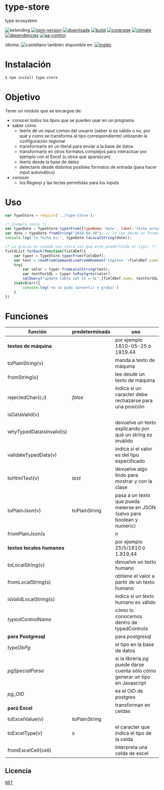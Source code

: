 <!--multilang v0 es:LEEME.md en:README.md -->
# type-store
<!--lang:es-->
type ecosystem
<!--lang:en--]
type ecosystem

[!--lang:*-->

<!-- cucardas -->
![extending](https://img.shields.io/badge/stability-extending-orange.svg)
[![npm-version](https://img.shields.io/npm/v/type-store.svg)](https://npmjs.org/package/type-store)
[![downloads](https://img.shields.io/npm/dm/type-store.svg)](https://npmjs.org/package/type-store)
[![build](https://img.shields.io/travis/codenautas/type-store/master.svg)](https://travis-ci.org/codenautas/type-store)
[![coverage](https://img.shields.io/coveralls/codenautas/type-store/master.svg)](https://coveralls.io/r/codenautas/type-store)
[![climate](https://img.shields.io/codeclimate/github/codenautas/type-store.svg)](https://codeclimate.com/github/codenautas/type-store)
[![dependencies](https://img.shields.io/david/codenautas/type-store.svg)](https://david-dm.org/codenautas/type-store)
[![qa-control](http://codenautas.com/github/codenautas/type-store.svg)](http://codenautas.com/github/codenautas/type-store)

<!--multilang buttons-->

idioma: ![castellano](https://raw.githubusercontent.com/codenautas/multilang/master/img/lang-es.png)
también disponible en:
[![inglés](https://raw.githubusercontent.com/codenautas/multilang/master/img/lang-en.png)](README.md)

<!--lang:es-->
# Instalación
<!--lang:en--]
# Install
[!--lang:*-->
```sh
$ npm install type-store
```

<!--lang:es-->
# Objetivo

Tener un módulo que se encargue de:

  * conocer todos los tipos que se pueden usar en un programa
  * saber cómo
    * leerlo de un input común del usuario (saber si es válido o no, por qué y como se transforma al tipo correspondiente) utilizando la configuración regional
    * transformarlo en un literal para envíar a la base de datos
    * transformarlo en otros formatos complejos para interactuar por ejemplo con el Excel (u otros que aparezcan)
    * leerlo desde la base de datos
    * detectarlo desde distintos posibles formatos de entrada (para hacer input automático)
  * conocer
    * los Regexp y las teclas permitidas para los inputs

<!--lang:en--]
# Goal

<!--lang:es-->
# Uso

```js
var TypeStore = require('../type-store');

/* Ejemplo sonso */
var typeDate = TypeStore.typerFrom({typeName:'date', label:'fecha actual', name:'fecha'})
var date = typeDate.fromString("2018-04-30"); // lo lee desde un formato canónico (no humano)
console.log('la fecha es:', typeDate.toLocalString(date));

/* La gracia es cuando uno itera sin que esté predefinido el tipo: */
fieldList.forEach(function(fieldDef){
    var typer = TypeStore.typerFrom(fieldDef);
    var text = readFromCommandLineFromAHumman('ingrese '+fieldDef.name);
    try{
        var valor = typer.fromLocalString(text);
        var textForSQL = typer.toPostgres(valor);
        sqlQuery("update table set %I = %L",[fieldDef.name, textForSQL]);
    }catch(err){
        console.log('no se pudo convertir o grabar')
    }
})

```

<!--lang:en--]
# Usage
<!--lang:es-->
# Funciones

función                 |predeterminado | uso
------------------------|---------------|-------------------------------
**textos de máquina**   |               |por ejemplo 1810-05-25 ó 1919.44
toPlainString(v)        |               |manda a texto de máquina
fromString(s)           |               |lee desde un texto de máquina
rejectedChar(c,i)       |*false*        |indica si un caracter debe rechazarse para una posición
isDataValid(v)          |               |
whyTypedDataIsInvalid(s)|               |devuelve un texto explicando por qué un string es inválido
validateTypedData(v)    |               |indica si el valor es del tipo especificado
toHtmlText(v)           |*<span class=...>text</span>*|devuelve algo lindo para mostrar y con la clase
toPlainJson(v)          |toPlainString  |pasa a un texto que pueda meterse en JSON (salvo para boolean y numeric)
fromPlainJson(s||n||b)  |               |recibe un valor obtenido de JSON.parse
**textos locales humanos**|             |por ejemplo 25/5/1810 ó 1.919,44
toLocalString(v)        |               |devuelve un texto humano 
fromLocalString(s)      |               |obtiene el valor a partir de un texto humano
isValidLocalString(s)   |               |indica si un texto humano es válido
*typedControlName*      |               |cómo lo conocemos dentro de typedControls
**para Postgresql**     |               |para postgresql
*typeDbPg*              |               |el tipo en la base de datos
*pgSpecialParse*        |               |si la librería *pg* puede darse cuenta sólo cómo generar un tipo en Javascript
*pg_OID*                |               |es el OID de postgres
**para Excel**          |               |transforman en celdas
toExcelValue(v)         |toPlainString  |
toExcelType(v)          |*s*            |el caracter que indica el tipo de la celda
fromExcelCell(cell)     |               |interpreta una celda de excel


<!--lang:en--]
# Usage
[!--lang:*-->

<!--lang:es-->
## Licencia
<!--lang:en--]
## License
[!--lang:*-->

[MIT](LICENSE)

